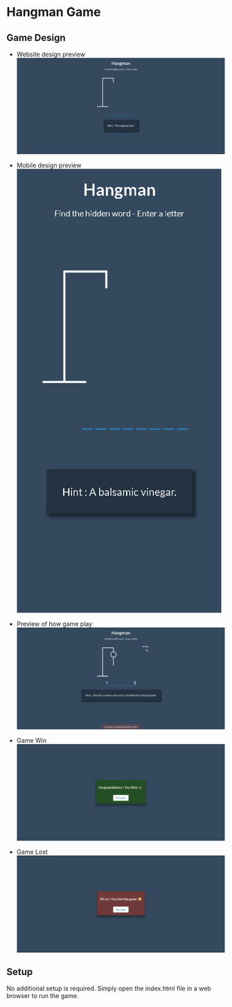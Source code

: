 # Hangman Game
## Game Design
- Website design preview
![Desktop design preview](./design/Hangman%20game%20demo%20before%20web%20design.png)

- Mobile design preview <br>
![Mobile design preview](./design/Hangman%20game%20demo%20before%20mobile%20design.png)

- Preview of how game play 
![preview of how game play](./design/game%20processing.png)

- Game Win
![Game win](./design/game%20won.png)

- Game Lost
![Game lost](./design/game%20lost.png)

## Setup
No additional setup is required. Simply open the index.html file in a web browser to run the game.
